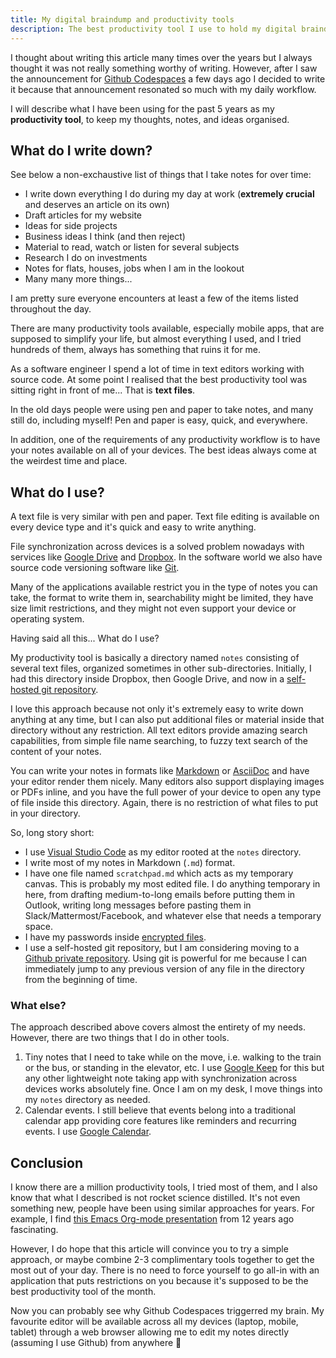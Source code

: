 ```yaml
---
title: My digital braindump and productivity tools
description: The best productivity tool I use to hold my digital braindump is plain and simple text files synchronized across devices.
---
```


I thought about writing this article many times over the years but I always thought it was not really something worthy of writing. However, after I saw the announcement for [Github Codespaces](https://github.com/features/codespaces) a few days ago I decided to write it because that announcement resonated so much with my daily workflow.

I will describe what I have been using for the past 5 years as my **productivity tool**, to keep my thoughts, notes, and ideas organised.

## What do I write down?

See below a non-exchaustive list of things that I take notes for over time:

- I write down everything I do during my day at work (**extremely crucial** and deserves an article on its own)
- Draft articles for my website
- Ideas for side projects
- Business ideas I think (and then reject)
- Material to read, watch or listen for several subjects
- Research I do on investments
- Notes for flats, houses, jobs when I am in the lookout
- Many many more things...

I am pretty sure everyone encounters at least a few of the items listed throughout the day.

There are many productivity tools available, especially mobile apps, that are supposed to simplify your life, but almost everything I used, and I tried hundreds of them, always has something that ruins it for me.

As a software engineer I spend a lot of time in text editors working with source code. At some point I realised that the best productivity tool was sitting right in front of me... That is **text files**.

In the old days people were using pen and paper to take notes, and many still do, including myself! Pen and paper is easy, quick, and everywhere.

In addition, one of the requirements of any productivity workflow is to have your notes available on all of your devices. The best ideas always come at the weirdest time and place.

## What do I use?

A text file is very similar with pen and paper. Text file editing is available on every device type and it's quick and easy to write anything.

File synchronization across devices is a solved problem nowadays with services like [Google Drive](https://drive.google.com/) and [Dropbox](http://dropbox.com/). In the software world we also have source code versioning software like [Git](https://git-scm.com/).

Many of the applications available restrict you in the type of notes you can take, the format to write them in, searchability might be limited, they have size limit restrictions, and they might not even support your device or operating system.

Having said all this... What do I use?

My productivity tool is basically a directory named `notes` consisting of several text files, organized sometimes in other sub-directories. Initially, I had this directory inside Dropbox, then Google Drive, and now in a [self-hosted git repository](https://www.lambrospetrou.com/articles/self-hosted-private-git/).

I love this approach because not only it's extremely easy to write down anything at any time, but I can also put additional files or material inside that directory without any restriction. All text editors provide amazing search capabilities, from simple file name searching, to fuzzy text search of the content of your notes.

You can write your notes in formats like [Markdown](https://guides.github.com/features/mastering-markdown/) or [AsciiDoc](https://asciidoctor.org/docs/what-is-asciidoc/) and have your editor render them nicely. Many editors also support displaying images or PDFs inline, and you have the full power of your device to open any type of file inside this directory. Again, there is no restriction of what files to put in your directory.

So, long story short:

- I use [Visual Studio Code](https://code.visualstudio.com/) as my editor rooted at the `notes` directory.
- I write most of my notes in Markdown (`.md`) format.
- I have one file named `scratchpad.md` which acts as my temporary canvas. This is probably my most edited file. I do anything temporary in here, from drafting medium-to-long emails before putting them in Outlook, writing long messages before pasting them in Slack/Mattermost/Facebook, and whatever else that needs a temporary space.
- I have my passwords inside [encrypted files](https://www.lambrospetrou.com/articles/encrypt-files-with-password-linux/).
- I use a self-hosted git repository, but I am considering moving to a [Github private repository](https://github.blog/2019-01-07-new-year-new-github/). Using git is powerful for me because I can immediately jump to any previous version of any file in the directory from the beginning of time.

### What else?

The approach described above covers almost the entirety of my needs. However, there are two things that I do in other tools.

1. Tiny notes that I need to take while on the move, i.e. walking to the train or the bus, or standing in the elevator, etc. I use [Google Keep](https://keep.google.com/) for this but any other lightweight note taking app with synchronization across devices works absolutely fine. Once I am on my desk, I move things into my `notes` directory as needed.
2. Calendar events. I still believe that events belong into a traditional calendar app providing core features like reminders and recurring events. I use [Google Calendar](http://calendar.google.com/).

## Conclusion

I know there are a million productivity tools, I tried most of them, and I also know that what I described is not rocket science distilled. It's not even something new, people have been using similar approaches for years. For example, I find [this Emacs Org-mode presentation](https://www.youtube.com/watch?v=oJTwQvgfgMM) from 12 years ago fascinating.

However, I do hope that this article will convince you to try a simple approach, or maybe combine 2-3 complimentary tools together to get the most out of your day. There is no need to force yourself to go all-in with an application that puts restrictions on you because it's supposed to be the best productivity tool of the month.

Now you can probably see why Github Codespaces triggerred my brain. My favourite editor will be available across all my devices (laptop, mobile, tablet) through a web browser allowing me to edit my notes directly (assuming I use Github) from anywhere 🚀
